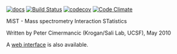 [![docs](https://readthedocs.org/projects/mistsalilab/badge/)](https://mistsalilab.readthedocs.org/)
[![Build Status](https://github.com/salilab/mist/workflows/build/badge.svg?branch=master)](https://github.com/salilab/mist/actions?query=workflow%3Abuild)
[![codecov](https://codecov.io/gh/salilab/mist/branch/master/graph/badge.svg)](https://codecov.io/gh/salilab/mist)
[![Code Climate](https://codeclimate.com/github/salilab/mist/badges/gpa.svg)](https://codeclimate.com/github/salilab/mist)

MiST - Mass spectrometry Interaction STatistics

Written by Peter Cimermancic (Krogan/Sali Lab, UCSF), May 2010

A [web interface](https://salilab.org/mist/) is also available.
